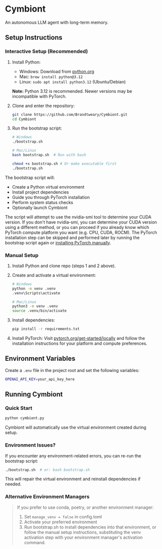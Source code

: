 # Cymbiont

An autonomous LLM agent with long-term memory.

## Setup Instructions

### Interactive Setup (Recommended)

1. Install Python:
   - Windows: Download from [python.org](https://www.python.org/downloads/)
   - Mac: `brew install python@3.12`
   - Linux: `sudo apt install python3.12` (Ubuntu/Debian)

   **Note:** Python 3.12 is recommended. Newer versions may be incompatible with PyTorch.

2. Clone and enter the repository:
   ```bash
   git clone https://github.com/Brandtweary/Cymbiont.git
   cd Cymbiont
   ```

3. Run the bootstrap script:
   ```bash
   # Windows
   ./bootstrap.sh

   # Mac/Linux
   bash bootstrap.sh  # Run with bash

   chmod +x bootstrap.sh # Or make executable first
   ./bootstrap.sh
   ```

The bootstrap script will:
- Create a Python virtual environment
- Install project dependencies
- Guide you through PyTorch installation
- Perform system status checks
- Optionally launch Cymbiont

The script will attempt to use the nvidia-smi tool to determine your CUDA version. If you don't have nvidia-smi, you can determine your CUDA version using a different method, or you can proceed if you already know which PyTorch compute platform you want (e.g. CPU, CUDA, ROCM). The PyTorch installation step can be skipped and performed later by running the bootstrap script again or [installing PyTorch manually](https://pytorch.org/get-started/locally/). 

### Manual Setup

1. Install Python and clone repo (steps 1 and 2 above).

2. Create and activate a virtual environment:
   ```bash
   # Windows
   python -m venv .venv
   .venv\Scripts\activate
   
   # Mac/Linux
   python3 -m venv .venv
   source .venv/bin/activate
   ```

3. Install dependencies:
   ```bash
   pip install -r requirements.txt
   ```

4. Install PyTorch:
   Visit [pytorch.org/get-started/locally](https://pytorch.org/get-started/locally/) and follow the installation instructions for your platform and compute preferences.

## Environment Variables

Create a `.env` file in the project root and set the following variables:
```bash
OPENAI_API_KEY=your_api_key_here
```

## Running Cymbiont

### Quick Start
```bash
python cymbiont.py
```
Cymbiont will automatically use the virtual environment created during setup.

### Environment Issues?
If you encounter any environment-related errors, you can re-run the bootstrap script:
```bash
./bootstrap.sh  # or: bash bootstrap.sh
```
This will repair the virtual environment and reinstall dependencies if needed.

### Alternative Environment Managers
> If you prefer to use conda, poetry, or another environment manager:
> 1. Set `manage_venv = false` in config.toml
> 2. Activate your preferred environment
> 3. Run bootstrap.sh to install dependencies into that environment, or follow the manual setup instructions, substituting the venv activation step with your environment manager's activation command.
